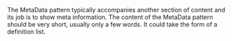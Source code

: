 The MetaData pattern typically accompanies another section of content and its job is to show meta information. The content of the MetaData pattern should be very short, usually only a few words. It could take the form of a definition list.
